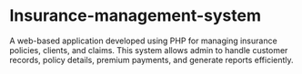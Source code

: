 # Insurance-management-system
 A web-based application developed using PHP for managing insurance policies, clients, and claims. This system allows admin to handle customer records, policy details, premium payments, and generate reports efficiently.
